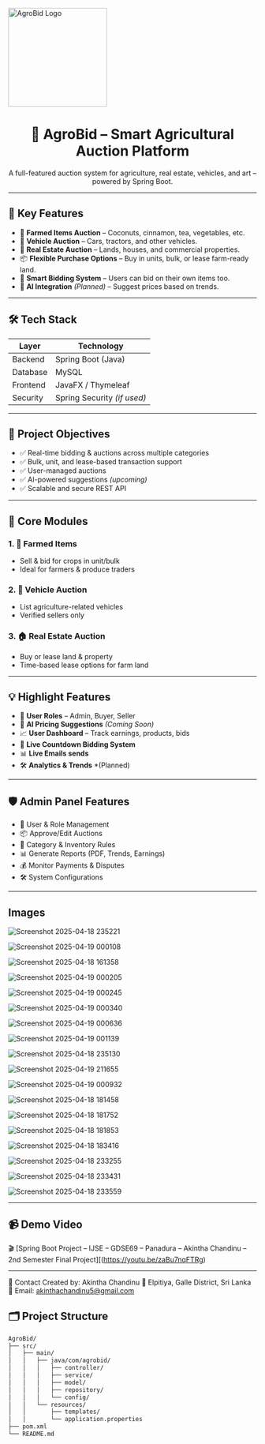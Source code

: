 
  <img src="![image-removebg-preview (3)](https://github.com/user-attachments/assets/39e230b2-1fef-4c10-bf86-81b285e1df82)
" alt="AgroBid Logo" width="200"/>
</p>

<h1 align="center">🌾 AgroBid – Smart Agricultural Auction Platform</h1>

<p align="center">
  A full-featured auction system for agriculture, real estate, vehicles, and art – powered by Spring Boot.
</p>

---

## 🔑 Key Features

- 🥥 **Farmed Items Auction** – Coconuts, cinnamon, tea, vegetables, etc.  
- 🚗 **Vehicle Auction** – Cars, tractors, and other vehicles.  
- 🏡 **Real Estate Auction** – Lands, houses, and commercial properties.  
- 📦 **Flexible Purchase Options** – Buy in units, bulk, or lease farm-ready land.  
- 💬 **Smart Bidding System** – Users can bid on their own items too.  
- 🤖 **AI Integration** *(Planned)* – Suggest prices based on trends.  

---

## 🛠 Tech Stack

| Layer      | Technology       |
|------------|------------------|
| Backend    | Spring Boot (Java) |
| Database   | MySQL            |
| Frontend   | JavaFX / Thymeleaf  |
| Security   | Spring Security *(if used)* |


---

## 🚀 Project Objectives

- ✅ Real-time bidding & auctions across multiple categories  
- ✅ Bulk, unit, and lease-based transaction support  
- ✅ User-managed auctions  
- ✅ AI-powered suggestions *(upcoming)*  
- ✅ Scalable and secure REST API  

---

## 🧩 Core Modules

### 1. 🧺 Farmed Items
- Sell & bid for crops in unit/bulk  
- Ideal for farmers & produce traders  

### 2. 🚗 Vehicle Auction
- List agriculture-related vehicles  
- Verified sellers only  

### 3. 🏠 Real Estate Auction
- Buy or lease land & property  
- Time-based lease options for farm land  

---

## 💡 Highlight Features

- 🔐 **User Roles** – Admin, Buyer, Seller  
- 🧠 **AI Pricing Suggestions** *(Coming Soon)*  
- 📈 **User Dashboard** – Track earnings, products, bids  
- 💬 **Live Countdown Bidding System**  
- 📊 **Live Emails sends** 
- 🛠 **Analytics & Trends** *(Planned)

---

## 🛡️ Admin Panel Features

- 👥 User & Role Management  
- 📦 Approve/Edit Auctions  
- 🌾 Category & Inventory Rules  
- 📊 Generate Reports (PDF, Trends, Earnings)  
- 💰 Monitor Payments & Disputes  
- 🛠 System Configurations  


---

## Images

![Screenshot 2025-04-18 235221](https://github.com/user-attachments/assets/91030179-c136-4e8e-9905-4aee8ad4ef9d)

![Screenshot 2025-04-19 000108](https://github.com/user-attachments/assets/5cd489a0-4211-4e56-adcd-77c070c8214c)

![Screenshot 2025-04-18 161358](https://github.com/user-attachments/assets/1acf088a-efaf-4a70-9705-4976fcd4eef5)

![Screenshot 2025-04-19 000205](https://github.com/user-attachments/assets/9c143742-dde6-40c8-b7b9-ec422a34bece)

![Screenshot 2025-04-19 000245](https://github.com/user-attachments/assets/8aa35672-4535-430d-9043-86d21e0e2852)

![Screenshot 2025-04-19 000340](https://github.com/user-attachments/assets/063160ab-1f0d-45b6-b9bd-8bbc3a70af40)

![Screenshot 2025-04-19 000636](https://github.com/user-attachments/assets/8e1ea5a2-0e54-4b2d-ab73-8ad830fbaff7)

![Screenshot 2025-04-19 001139](https://github.com/user-attachments/assets/37495f28-f319-435c-b817-b32216ad97c8)

![Screenshot 2025-04-18 235130](https://github.com/user-attachments/assets/36b076b4-cd86-4eef-a45b-3ae1e5acd49e)

![Screenshot 2025-04-19 211655](https://github.com/user-attachments/assets/b0126622-db39-4d05-9419-ed0a2bbf46f3)

![Screenshot 2025-04-19 000932](https://github.com/user-attachments/assets/bb3d3c1c-b4e7-4d0a-ab56-e872a1da2838)

![Screenshot 2025-04-18 181458](https://github.com/user-attachments/assets/196e07d7-5477-491b-98ca-dfe05a517d71)

![Screenshot 2025-04-18 181752](https://github.com/user-attachments/assets/fb1330b3-a62d-43ad-82ec-468ef7f61082)

![Screenshot 2025-04-18 181853](https://github.com/user-attachments/assets/90b963f4-9db9-4177-888a-f47ba27736af)

![Screenshot 2025-04-18 183416](https://github.com/user-attachments/assets/937533f0-d880-40a1-b266-3878fffa368d)

![Screenshot 2025-04-18 233255](https://github.com/user-attachments/assets/27065e83-ef15-4139-af71-c480b4a2fa9c)

![Screenshot 2025-04-18 233431](https://github.com/user-attachments/assets/006c8c7b-a5ef-42ab-a9e6-df27dfa64c69)

![Screenshot 2025-04-18 233559](https://github.com/user-attachments/assets/f482ab8e-9948-45fa-a656-bc29d2de0753)






---

## 📹 Demo Video

🎬 [Spring Boot Project – IJSE – GDSE69 – Panadura – Akintha Chandinu – 2nd Semester Final Project][(https://youtu.be/zaBu7nqFTRg)


---


📧 Contact
Created by: Akintha Chandinu
📍 Elpitiya, Galle District, Sri Lanka
📨 Email: akinthachandinu5@gmail.com



## 🗂️ Project Structure

```bash
AgroBid/
├── src/
│   ├── main/
│   │   ├── java/com/agrobid/
│   │   │   ├── controller/
│   │   │   ├── service/
│   │   │   ├── model/
│   │   │   ├── repository/
│   │   │   └── config/
│   │   └── resources/
│   │       ├── templates/
│   │       └── application.properties
├── pom.xml
└── README.md


